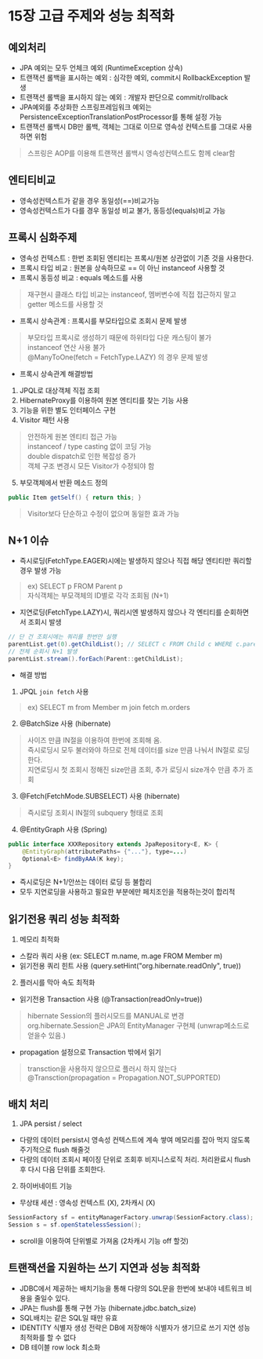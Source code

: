 # 15장 고급 주제와 성능 최적화 #

예외처리
----
- JPA 예외는 모두 언체크 예외 (RuntimeException 상속)    
- 트랜잭션 롤백을 표시하는 예외 : 심각한 예외, commit시 RollbackException 발생    
- 트랜잭션 롤백을 표시하지 않는 예외 : 개발자 판단으로 commit/rollback    
- JPA예외를 추상화한 스프링프레임워크 예외는 PersistenceExceptionTranslationPostProcessor를 통해 설정 가능    
- 트랜잭션 롤백시 DB만 롤백, 객체는 그대로 이므로 영속성 컨텍스트를 그대로 사용하면 위험   
> 스프링은 AOP를 이용해 트랜잭션 롤백시 영속성컨텍스트도 함께 clear함   

엔티티비교
----
- 영속성컨텍스트가 같을 경우 동일성(==)비교가능
- 영속성컨텍스트가 다를 경우 동일성 비교 불가, 동등성(equals)비교 가능

프록시 심화주제
----
- 영속성 컨텍스트 : 한번 조회된 엔티티는 프록시/원본 상관없이 기존 것을 사용한다.
- 프록시 타입 비교 : 원본을 상속하므로 == 이 아닌 instanceof 사용할 것 
- 프록시 동등성 비교 : equals 메소드를 사용
> 재구현시 클래스 타입 비교는 instanceof, 멤버변수에 직접 접근하지 말고 getter 메소드를 사용할 것     
- 프록시 상속관계 : 프록시를 부모타입으로 조회시 문제 발생
> 부모타입 프록시로 생성하기 때문에 하위타입 다운 캐스팅이 불가     
> instanceof 연산 사용 불가     
> @ManyToOne(fetch = FetchType.LAZY) 의 경우 문제 발생    
- 프록시 상속관계 해결방법
1. JPQL로 대상객체 직접 조회
2. HibernateProxy를 이용하여 원본 엔티티를 찾는 기능 사용
3. 기능을 위한 별도 인터페이스 구현
4. Visitor 패턴 사용 
> 안전하게 원본 엔티티 접근 가능     
> instanceof / type casting 없이 코딩 가능     
> double dispatch로 인한 복잡성 증가    
> 객체 구조 변경시 모든 Visitor가 수정되야 함    
5. 부모객체에서 반환 메소드 정의 
```java
public Item getSelf() { return this; }
```    
> Visitor보다 단순하고 수정이 없으며 동일한 효과 가능    

N+1 이슈
----
- 즉시로딩(FetchType.EAGER)시에는 발생하지 않으나 직접 해당 엔티티만 쿼리할 경우 발생 가능   
> ex) SELECT p FROM Parent p     
> 자식객체는 부모객체의 ID별로 각각 조회됨 (N+1)     
- 지연로딩(FetchType.LAZY)시, 쿼리시엔 발생하지 않으나 각 엔티티를 순회하면서 조회시 발생   
```java
// 단 건 조회시에는 쿼리를 한번만 실행
parentList.get(0).getChildList(); // SELECT c FROM Child c WHERE c.parent_id = ?
// 전체 순회시 N+1 발생   
parentList.stream().forEach(Parent::getChildList); 
```
- 해결 방법    
1. JPQL `join fetch` 사용   
> ex) SELECT m from Member m join fetch m.orders     
2. @BatchSize 사용 (hibernate)
> 사이즈 만큼 IN절을 이용하여 한번에 조회해 옴.    
> 즉시로딩시 모두 불러와야 하므로 전체 데이터를 size 만큼 나눠서 IN절로 로딩한다.     
> 지연로딩시 첫 조회시 정해진 size만큼 조회, 추가 로딩시 size개수 만큼 추가 조회    
3. @Fetch(FetchMode.SUBSELECT) 사용 (hibernate)
> 즉시로딩 조회시 IN절의 subquery 형태로 조회     
4. @EntityGraph 사용 (Spring)
```java
public interface XXXRepository extends JpaRepository<E, K> {
    @EntityGraph(attributePaths= {"..."}, type=...)
    Optional<E> findByAAA(K key);
}
``` 

- 즉시로딩은 N+1/안쓰는 데이터 로딩 등 불합리
- 모두 지연로딩을 사용하고 필요한 부분에만 페치조인을 적용하는것이 합리적  

읽기전용 쿼리 성능 최적화
----
1. 메모리 최적화
- 스칼라 쿼리 사용 (ex: SELECT m.name, m.age FROM Member m)
- 읽기전용 쿼리 힌트 사용 (query.setHint("org.hibernate.readOnly", true)) 
2. 플러시를 막아 속도 최적화
- 읽기전용 Transaction 사용 (@Transaction(readOnly=true))
> hibernate Session의 플러시모드를 MANUAL로 변경       
> org.hibernate.Session은 JPA의 EntityManager 구현체 (unwrap메소드로 얻을수 있음.)     
- propagation 설정으로 Transaction 밖에서 읽기
> transction을 사용하지 않으므로 플러시 하지 않는다     
> @Transction(propagation = Propagation.NOT_SUPPORTED)     

배치 처리
----
1. JPA persist / select
- 다량의 데이터 persist시 영속성 컨텍스트에 계속 쌓여 메모리를 잡아 먹지 않도록 주기적으로 flush 해줄것
- 다량의 데이터 조회시 페이징 단위로 조회후 비지니스로직 처리. 처리완료시 flush후 다시 다음 단위를 조회한다.    
2. 하이버네이트 기능
- 무상태 세션 : 영속성 컨텍스트 (X), 2차캐시 (X)     
```java 
SessionFactory sf = entityManagerFactory.unwrap(SessionFactory.class);
Session s = sf.openStatelessSession();
```  
- scroll을 이용하여 단위별로 가져옴 (2차캐시 기능 off 할것)    

트랜잭션을 지원하는 쓰기 지연과 성능 최적화
----
- JDBC에서 제공하는 배치기능을 통해 다량의 SQL문을 한번에 보내야 네트워크 비용을 줄일수 있다.
- JPA는 flush를 통해 구현 가능 (hibernate.jdbc.batch_size)
- SQL배치는 같은 SQL일 때만 유효
- IDENTITY 식별자 생성 전략은 DB에 저장해야 식별자가 생기므로  쓰기 지연 성능 최적화를 할 수 없다   
- DB 테이블 row lock 최소화  




